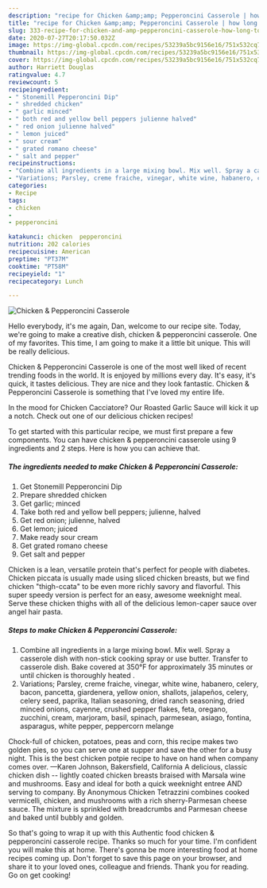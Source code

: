 ```yaml
---
description: "recipe for Chicken &amp;amp; Pepperoncini Casserole | how long to bake Chicken &amp;amp; Pepperoncini Casserole"
title: "recipe for Chicken &amp;amp; Pepperoncini Casserole | how long to bake Chicken &amp;amp; Pepperoncini Casserole"
slug: 333-recipe-for-chicken-and-amp-pepperoncini-casserole-how-long-to-bake-chicken-and-amp-pepperoncini-casserole
date: 2020-07-27T20:17:50.032Z
image: https://img-global.cpcdn.com/recipes/53239a5bc9156e16/751x532cq70/chicken-pepperoncini-casserole-recipe-main-photo.jpg
thumbnail: https://img-global.cpcdn.com/recipes/53239a5bc9156e16/751x532cq70/chicken-pepperoncini-casserole-recipe-main-photo.jpg
cover: https://img-global.cpcdn.com/recipes/53239a5bc9156e16/751x532cq70/chicken-pepperoncini-casserole-recipe-main-photo.jpg
author: Harriett Douglas
ratingvalue: 4.7
reviewcount: 5
recipeingredient:
- " Stonemill Pepperoncini Dip"
- " shredded chicken"
- " garlic minced"
- " both red and yellow bell peppers julienne halved"
- " red onion julienne halved"
- " lemon juiced"
- " sour cream"
- " grated romano cheese"
- " salt and pepper"
recipeinstructions:
- "Combine all ingredients in a large mixing bowl. Mix well. Spray a casserole dish with non-stick cooking spray or use butter. Transfer to casserole dish. Bake covered at 350°F for approximately 35 minutes or until chicken is thoroughly heated ."
- "Variations; Parsley, creme fraiche, vinegar, white wine, habanero, celery, bacon, pancetta, giardenera, yellow onion, shallots, jalapeños, celery, celery seed, paprika, Italian seasoning, dried ranch seasoning, dried minced onions, cayenne, crushed pepper flakes, feta, oregano, zucchini, cream, marjoram, basil, spinach, parmesean, asiago, fontina, asparagus, white pepper, peppercorn melange"
categories:
- Recipe
tags:
- chicken
- 
- pepperoncini

katakunci: chicken  pepperoncini 
nutrition: 202 calories
recipecuisine: American
preptime: "PT37M"
cooktime: "PT58M"
recipeyield: "1"
recipecategory: Lunch

---
```



![Chicken &amp; Pepperoncini Casserole](https://img-global.cpcdn.com/recipes/53239a5bc9156e16/751x532cq70/chicken-pepperoncini-casserole-recipe-main-photo.jpg)

Hello everybody, it's me again, Dan, welcome to our recipe site. Today, we're going to make a creative dish, chicken &amp; pepperoncini casserole. One of my favorites. This time, I am going to make it a little bit unique. This will be really delicious.

Chicken &amp; Pepperoncini Casserole is one of the most well liked of recent trending foods in the world. It is enjoyed by millions every day. It's easy, it's quick, it tastes delicious. They are nice and they look fantastic. Chicken &amp; Pepperoncini Casserole is something that I've loved my entire life.

In the mood for Chicken Cacciatore? Our Roasted Garlic Sauce will kick it up a notch. Check out one of our delicious chicken recipes!


To get started with this particular recipe, we must first prepare a few components. You can have chicken &amp; pepperoncini casserole using 9 ingredients and 2 steps. Here is how you can achieve that.

<!--inarticleads1-->

##### The ingredients needed to make Chicken &amp; Pepperoncini Casserole:

1. Get  Stonemill Pepperoncini Dip
1. Prepare  shredded chicken
1. Get  garlic; minced
1. Take  both red and yellow bell peppers; julienne, halved
1. Get  red onion; julienne, halved
1. Get  lemon; juiced
1. Make ready  sour cream
1. Get  grated romano cheese
1. Get  salt and pepper


Chicken is a lean, versatile protein that&#39;s perfect for people with diabetes. Chicken piccata is usually made using sliced chicken breasts, but we find chicken &#34;thigh-ccata&#34; to be even more richly savory and flavorful. This super speedy version is perfect for an easy, awesome weeknight meal. Serve these chicken thighs with all of the delicious lemon-caper sauce over angel hair pasta. 

<!--inarticleads2-->

##### Steps to make Chicken &amp; Pepperoncini Casserole:

1. Combine all ingredients in a large mixing bowl. Mix well. Spray a casserole dish with non-stick cooking spray or use butter. Transfer to casserole dish. Bake covered at 350°F for approximately 35 minutes or until chicken is thoroughly heated .
1. Variations; Parsley, creme fraiche, vinegar, white wine, habanero, celery, bacon, pancetta, giardenera, yellow onion, shallots, jalapeños, celery, celery seed, paprika, Italian seasoning, dried ranch seasoning, dried minced onions, cayenne, crushed pepper flakes, feta, oregano, zucchini, cream, marjoram, basil, spinach, parmesean, asiago, fontina, asparagus, white pepper, peppercorn melange


Chock-full of chicken, potatoes, peas and corn, this recipe makes two golden pies, so you can serve one at supper and save the other for a busy night. This is the best chicken potpie recipe to have on hand when company comes over. —Karen Johnson, Bakersfield, California A delicious, classic chicken dish -- lightly coated chicken breasts braised with Marsala wine and mushrooms. Easy and ideal for both a quick weeknight entree AND serving to company. By Anonymous Chicken Tetrazzini combines cooked vermicelli, chicken, and mushrooms with a rich sherry-Parmesan cheese sauce. The mixture is sprinkled with breadcrumbs and Parmesan cheese and baked until bubbly and golden. 

So that's going to wrap it up with this Authentic food chicken &amp; pepperoncini casserole recipe. Thanks so much for your time. I'm confident you will make this at home. There's gonna be more interesting food at home recipes coming up. Don't forget to save this page on your browser, and share it to your loved ones, colleague and friends. Thank you for reading. Go on get cooking!
